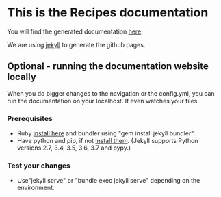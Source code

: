 # This is the Recipes documentation

You will find the generated documentation [here](https://github.com/KeshavraiSAP/Recipe-Documentation/)


We are using [jekyll](https://jekyllrb.com/) to generate the github pages.

## Optional - running the documentation website locally

When you do bigger changes to the navigation or the config.yml, you can run the documentation on your localhost.
It even watches your files.

### Prerequisites
- Ruby [install here](https://rubyinstaller.org/downloads/) and bundler using "gem install jekyll bundler".
- Have python and pip, if not [install them](https://www.python.org/downloads/). (Jekyll supports Python versions 2.7, 3.4, 3.5, 3.6, 3.7 and pypy.)

### Test your changes
- Use"jekyll serve" or "bundle exec jekyll serve" depending on the environment.

